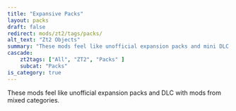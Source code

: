 ```yaml
---
title: "Expansive Packs"
layout: packs
draft: false
redirect: mods/zt2/tags/packs/
alt_text: "Zt2 Objects"
summary: "These mods feel like unofficial expansion packs and mini DLC with mods from mixed categories."
cascade:
    zt2tags: ["All", "ZT2", "Packs" ]
    subcat: "Packs"
is_category: true
---
```


These mods feel like unofficial expansion packs and DLC with mods from mixed categories.